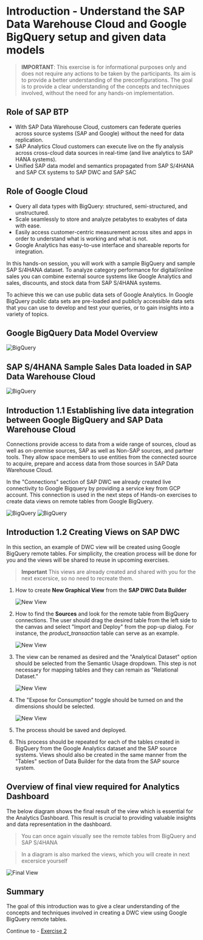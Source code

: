 # Introduction - Understand the SAP Data Warehouse Cloud and Google BigQuery setup and given data models

> **IMPORTANT**: This exercise is for informational purposes only and does not require any actions to be taken by the participants. Its aim is to provide a better understanding of the preconfigurations. The goal is to provide a clear understanding of the concepts and techniques involved, without the need for any hands-on implementation.

## Role of SAP BTP
 - With SAP Data Warehouse Cloud, customers can federate queries across source systems (SAP and Google) without the need for data replication. 
 - SAP Analytics Cloud customers can execute live on the fly analysis across cross-cloud data sources in real-time (and live analytics to SAP HANA systems).
 - Unified SAP data model and semantics propagated from SAP S/4HANA and SAP CX systems to SAP DWC and SAP SAC

## Role of Google Cloud 
 - Query all data types with BigQuery: structured, semi-structured, and unstructured.
 - Scale seamlessly to store and analyze petabytes to exabytes of data with ease.
 - Easily access customer-centric measurement across sites and apps in order to understand what is working and what is not.
 - Google Analytics has easy-to-use interface and shareable reports for integration.


In this hands-on session, you will work with a sample BigQuery and sample SAP S/4HANA dataset. 
To analyze category performance for digital/online sales you can combine external source systems like Google Analytics and sales, discounts, and stock data from SAP S/4HANA systems.

To achieve this we can use public data sets of Google Analytics. In Google BigQuery public data sets are pre-loaded and publicly accessible data sets that you can use to develop and test your queries, or to gain insights into a variety of topics.


## Google BigQuery Data Model Overview

![BigQuery](../../images/bigyuerytables.png)

## SAP S/4HANA Sample Sales Data loaded in SAP Data Warehouse Cloud

![BigQuery](../../images/dwctables.png)


## Introduction 1.1 Establishing live data integration between Google BigQuery and SAP Data Warehouse Cloud

Connections provide access to data from a wide range of sources, cloud as well as on-premise sources, SAP as well as Non-SAP sources, and partner tools. They allow space members to use entities from the connected source to acquire, prepare and access data from those sources in SAP Data Warehouse Cloud.

In the "Connections" section of SAP DWC we already created live connectivity to Google Bigquery by providing a service key from GCP account. This connection is used in the next steps of Hands-on exercises to create data views on remote tables from Google BigQuery.

![BigQuery](../../images/liveconnection.png)
![BigQuery](../../images/bigqueryconnection.png)


## Introduction 1.2 Creating Views on SAP DWC

In this section, an example of DWC view will be created using Google BigQuery remote tables. For simplicity, the creation process will be done for you and the views will be shared to reuse in upcoming exercises.

>**Important** This views are already created and shared with you for the next excersice, so no need to recreate them.

1. How to create **New Graphical View** from the **SAP DWC Data Builder** 
   
    ![New View](../../images/newview.png)


2. How to find the **Sources** and look for the remote table from BigQuery connections. The user should drag the desired table from the left side to the canvas and select "Import and Deploy" from the pop-up dialog. For instance, the *product_transaction* table can serve as an example. 
    
    ![New View](../../images/newviewdrag.png)


3. The view can be renamed as desired and the "Analytical Dataset" option should be selected from the Semantic Usage dropdown. This step is not necessary for mapping tables and they can remain as "Relational Dataset."
   
    ![New View](../../images/analyticsdataset.png)


4. The "Expose for Consumption" toggle should be turned on and the dimensions should be selected.
   
    ![New View](../../images/dimensions.png)


5. The process should be saved and deployed.
6. This process should be repeated for each of the tables created in BigQuery from the Google Analytics dataset and the SAP source systems. Views should also be created in the same manner from the "Tables" section of Data Builder for the data from the SAP source system.


## Overview of final view required for Analytics Dashboard

The below diagram shows the final result of the view which is essential for the Analytics Dashboard. This result is crucial to providing valuable insights and data representation in the dashboard.

>You can once again visually see the remote tables from BigQuery and SAP S/4HANA

>In a diagram is also marked the views, which you will create in next excersice yourself

![Final View](../../images/finalview.png)



## Summary

The goal of this introduction was to give a clear understanding of the concepts and techniques involved in creating a DWC view using Google BigQuery remote tables. 

Continue to - [Exercise 2](../ex2/README.md)
